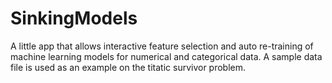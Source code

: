 # SinkingModels
A little app that allows interactive feature selection and auto re-training of machine learning models for numerical and categorical data. A sample data file is used as an example on the titatic survivor problem.  

